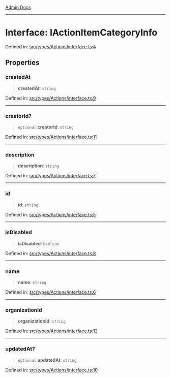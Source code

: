 [Admin Docs](/)

***

# Interface: IActionItemCategoryInfo

Defined in: [src/types/Actions/interface.ts:4](https://github.com/PalisadoesFoundation/talawa-admin/blob/main/src/types/Actions/interface.ts#L4)

## Properties

### createdAt

> **createdAt**: `string`

Defined in: [src/types/Actions/interface.ts:9](https://github.com/PalisadoesFoundation/talawa-admin/blob/main/src/types/Actions/interface.ts#L9)

***

### creatorId?

> `optional` **creatorId**: `string`

Defined in: [src/types/Actions/interface.ts:11](https://github.com/PalisadoesFoundation/talawa-admin/blob/main/src/types/Actions/interface.ts#L11)

***

### description

> **description**: `string`

Defined in: [src/types/Actions/interface.ts:7](https://github.com/PalisadoesFoundation/talawa-admin/blob/main/src/types/Actions/interface.ts#L7)

***

### id

> **id**: `string`

Defined in: [src/types/Actions/interface.ts:5](https://github.com/PalisadoesFoundation/talawa-admin/blob/main/src/types/Actions/interface.ts#L5)

***

### isDisabled

> **isDisabled**: `boolean`

Defined in: [src/types/Actions/interface.ts:8](https://github.com/PalisadoesFoundation/talawa-admin/blob/main/src/types/Actions/interface.ts#L8)

***

### name

> **name**: `string`

Defined in: [src/types/Actions/interface.ts:6](https://github.com/PalisadoesFoundation/talawa-admin/blob/main/src/types/Actions/interface.ts#L6)

***

### organizationId

> **organizationId**: `string`

Defined in: [src/types/Actions/interface.ts:12](https://github.com/PalisadoesFoundation/talawa-admin/blob/main/src/types/Actions/interface.ts#L12)

***

### updatedAt?

> `optional` **updatedAt**: `string`

Defined in: [src/types/Actions/interface.ts:10](https://github.com/PalisadoesFoundation/talawa-admin/blob/main/src/types/Actions/interface.ts#L10)
